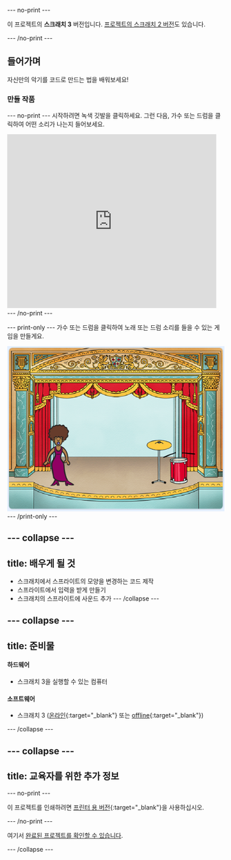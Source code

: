 --- no-print ---

이 프로젝트의 **스크래치 3** 버전입니다. [프로젝트의 스크래치 2 버전](https://projects.raspberrypi.org/ko-KR/projects/rock-band-scratch2)도 있습니다.

--- /no-print ---

## 들어가며

자신만의 악기를 코드로 만드는 법을 배워보세요!

### 만들 작품
--- no-print --- 
시작하려면 녹색 깃발을 클릭하세요. 그런 다음, 가수 또는 드럼을 클릭하여 어떤 소리가 나는지 들어보세요.

<div class="scratch-preview">
  <iframe allowtransparency="true" width="485" height="402" src="https://scratch.mit.edu/projects/embed/276872220/?autostart=false" frameborder="0" scrolling="no"></iframe>
</div>
--- /no-print ---

--- print-only --- 
가수 또는 드럼을 클릭하여 노래 또는 드럼 소리를 들을 수 있는 게임을 만들게요.

![게임 스크린샷](images/demo.png) 
--- /print-only ---

--- collapse ---
---
title: 배우게 될 것
---

+ 스크래치에서 스프라이트의 모양을 변경하는 코드 제작
+ 스프라이트에서 입력을 받게 만들기
+ 스크래치의 스프라이트에 사운드 추가 --- /collapse ---

--- collapse ---
---
title: 준비물
---

#### 하드웨어

+ 스크래치 3을 실행할 수 있는 컴퓨터

#### 소프트웨어

+ 스크래치 3 ([온라인](http://rpf.io/scratchon){:target="_blank"} 또는 [offline](http://rpf.io/scratchoff){:target="_blank"})

--- /collapse ---

--- collapse ---
---
title: 교육자를 위한 추가 정보
---

--- no-print ---

이 프로젝트를 인쇄하려면 [프린터 용 버전](https://projects.raspberrypi.org/ko-KR/projects/rock-band/print){:target="_blank"}을 사용하십시오.

--- /no-print ---

여기서 [완료된 프로젝트를 확인할 수 있습니다](http://rpf.io/p/ko-KR/rock-band-get).

--- /collapse ---